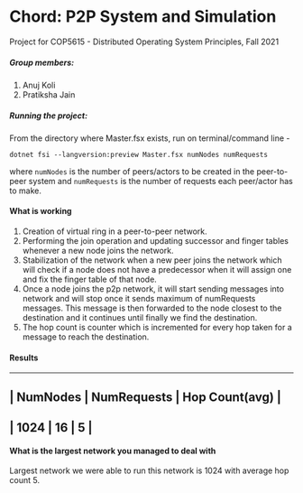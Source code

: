 # Chord: P2P System and Simulation
Project for COP5615 - Distributed Operating System Principles, Fall 2021

##### Group members:
1. Anuj Koli
2. Pratiksha Jain

##### Running the project:
From the directory where Master.fsx exists, run on terminal/command line - 

`dotnet fsi --langversion:preview Master.fsx numNodes numRequests`

where `numNodes` is the number of peers/actors to be created in the peer-to-peer system 
and `numRequests` is the number of requests each peer/actor has to make.

#### What is working
1. Creation of virtual ring in a peer-to-peer network.
2. Performing the join operation and updating successor and finger tables whenever a new node joins the network.
3. Stabilization of the network when a new peer joins the network which will check if a node does not have a predecessor when it will assign one and fix the finger table of that node.
4. Once a node joins the p2p network, it will start sending messages into network and will stop once it sends maximum of numRequests messages. This message is then forwarded to the node closest to the destination and it continues until finally we find the destination.
5. The hop count is counter which is incremented for every hop taken for a message to reach the destination.


#### Results
------------------------------------------
| NumNodes | NumRequests | Hop Count(avg) |
------------------------------------------
| 1024     |      16     |      5         |
------------------------------------------

#### What is the largest network you managed to deal with
Largest network we were able to run this network is 1024 with average hop count 5. 

